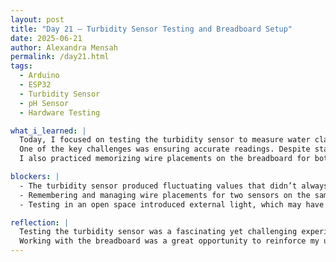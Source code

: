 ```yaml
---
layout: post
title: "Day 21 – Turbidity Sensor Testing and Breadboard Setup"  
date: 2025-06-21  
author: Alexandra Mensah  
permalink: /day21.html  
tags:  
  - Arduino  
  - ESP32  
  - Turbidity Sensor  
  - pH Sensor  
  - Hardware Testing  

what_i_learned: |  
  Today, I focused on testing the turbidity sensor to measure water clarity and integrating it with the ESP32 on the breadboard. I learned how turbidity sensors work by measuring the amount of light scattered in water, which increases with the presence of particles. Testing with clean and murky water provided a practical understanding of how the sensor translates real-world conditions into analog data.  
  One of the key challenges was ensuring accurate readings. Despite stable wiring, the turbidity sensor data fluctuated, likely due to calibration issues or environmental factors like light interference. This reinforced the importance of creating controlled testing conditions for reliable results.  
  I also practiced memorizing wire placements on the breadboard for both the turbidity and pH sensors. Understanding how to systematically connect the power, ground, and signal pins helped me build confidence in working with multiple sensors simultaneously.

blockers: |  
  - The turbidity sensor produced fluctuating values that didn’t always align with the expected results for clean versus murky water. Adjusting the code and recalibrating the sensor partially improved the accuracy, but additional tuning is required.  
  - Remembering and managing wire placements for two sensors on the same breadboard was initially confusing. Misplaced connections caused some interruptions, emphasizing the need for careful organization and labeling.  
  - Testing in an open space introduced external light, which may have affected the turbidity sensor’s performance. Shielding the sensor from ambient light is a potential solution.  

reflection: |  
  Testing the turbidity sensor was a fascinating yet challenging experience. It highlighted the real-world complexities of working with sensors, from calibration to environmental influences. Despite the fluctuating data, the process of analyzing clean and murky water readings provided valuable insights into how turbidity is measured and interpreted.  
  Working with the breadboard was a great opportunity to reinforce my understanding of circuit layout. Memorizing wire placements felt tedious but was an essential step toward building a reliable multi-sensor system. Today’s hands-on tasks reminded me that small details, like consistent wiring and controlled testing environments, play a significant role in ensuring successful outcomes.  
---
```

